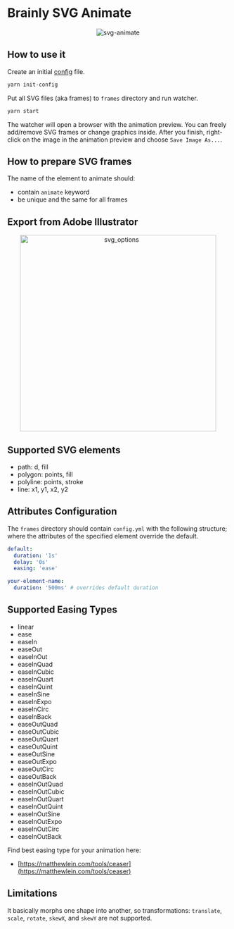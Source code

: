 # Brainly SVG Animate

<div align="center">
  <img alt="svg-animate" src="https://user-images.githubusercontent.com/13873576/81423712-2491bd00-9155-11ea-8521-75b888c892a0.png" />
</div>

## How to use it

Create an initial [config](#attributes-configuration) file.

```bash
yarn init-config
```

Put all SVG files (aka frames) to `frames` directory and run watcher.

```bash
yarn start
```

The watcher will open a browser with the animation preview. You can freely add/remove SVG frames or change graphics inside. After you finish, right-click on the image in the animation preview and choose `Save Image As...`.

## How to prepare SVG frames

The name of the element to animate should:
- contain `animate` keyword
- be unique and the same for all frames

## Export from Adobe Illustrator

<p align="center">
  <img width="446" alt="svg_options" src="https://user-images.githubusercontent.com/13873576/75358818-c6726f00-58b3-11ea-8c0d-a92fd189ea58.png">
</p>

## Supported SVG elements
- path: d, fill
- polygon: points, fill
- polyline: points, stroke
- line: x1, y1, x2, y2

## Attributes Configuration

The `frames` directory should contain `config.yml` with the following structure; where the attributes of the specified element override the default.

```yaml
default:
  duration: '1s'
  delay: '0s'
  easing: 'ease'

your-element-name:
  duration: '500ms' # overrides default duration
```

## Supported Easing Types

- linear
- ease
- easeIn
- easeOut
- easeInOut
- easeInQuad
- easeInCubic
- easeInQuart
- easeInQuint
- easeInSine
- easeInExpo
- easeInCirc
- easeInBack
- easeOutQuad
- easeOutCubic
- easeOutQuart
- easeOutQuint
- easeOutSine
- easeOutExpo
- easeOutCirc
- easeOutBack
- easeInOutQuad
- easeInOutCubic
- easeInOutQuart
- easeInOutQuint
- easeInOutSine
- easeInOutExpo
- easeInOutCirc
- easeInOutBack

Find best easing type for your animation here:
- [https://matthewlein.com/tools/ceaser](https://matthewlein.com/tools/ceaser)

## Limitations
It basically morphs one shape into another, so transformations: `translate`, `scale`, `rotate`, `skewX`, and `skewY` are not supported.
